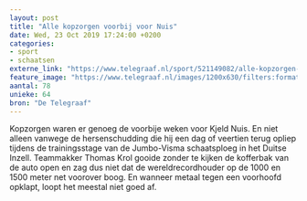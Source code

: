 ```yaml
---
layout: post
title: "Alle kopzorgen voorbij voor Nuis"
date: Wed, 23 Oct 2019 17:24:00 +0200
categories: 
- sport 
- schaatsen 
externe_link: "https://www.telegraaf.nl/sport/521149082/alle-kopzorgen-voorbij-voor-nuis"
feature_image: "https://www.telegraaf.nl/images/1200x630/filters:format(jpeg):quality(80)/cdn-kiosk-api.telegraaf.nl/48885cdc-f5c9-11e9-a2d0-02d1dbdc35d1.jpg"
aantal: 78
unieke: 64
bron: "De Telegraaf"
---
```


<p class="intro">Kopzorgen waren er genoeg de voorbije weken voor Kjeld Nuis. En niet alleen vanwege de hersenschudding die hij een dag of veertien terug opliep tijdens de trainingsstage van de Jumbo-Visma schaatsploeg in het Duitse Inzell. Teammakker Thomas Krol gooide zonder te kijken de kofferbak van de auto open en zag dus niet dat de wereldrecordhouder op de 1000 en 1500 meter net voorover boog. En wanneer metaal tegen een voorhoofd opklapt, loopt het meestal niet goed af.</p>
